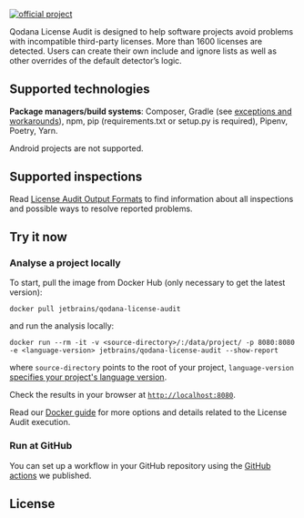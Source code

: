 [//]: # (title: About Qodana License Audit)

[![official project](https://jb.gg/badges/official-flat-square.svg)](https://confluence.jetbrains.com/display/ALL/JetBrains+on+GitHub)

Qodana License Audit is designed to help software projects avoid problems with incompatible third-party licenses. More than 1600 licenses are detected. Users can create their own include and ignore lists as well as other overrides of the default detector’s logic.

## Supported technologies

**Package managers/build systems**: Composer, Gradle (see [exceptions and workarounds](license-audit-docker-techs.md#gradle-known-issues)), npm, pip (requirements.txt or setup.py is required), Pipenv, Poetry, Yarn.

<warning>

Android projects are not supported.

</warning>

## Supported inspections

Read [License Audit Output Formats](license-audit-output.md) to find information about all inspections and possible ways to resolve reported problems.

## Try it now

### Analyse a project locally

To start, pull the image from Docker Hub (only necessary to get the latest version):

```shell
docker pull jetbrains/qodana-license-audit
```

and run the analysis locally:

```shell
docker run --rm -it -v <source-directory>/:/data/project/ -p 8080:8080 -e <language-version> jetbrains/qodana-license-audit --show-report
```

where `source-directory` points to the root of your project, `language-version` [specifies your project's language version](license-audit-docker-techs.md#specify-project-language-version).

Check the results in your browser at [`http://localhost:8080`](http://localhost:8080).

Read our [Docker guide](license-audit-docker-readme.md) for more options and details related to the License Audit execution.

### Run at GitHub

You can set up a workflow in your GitHub repository using the [GitHub actions](license-audit-github-action.md) we published.

## License

<include src="lib_qd.xml" include-id="license-info">
    <var name="product" value="Qodana linters"/>
</include>
